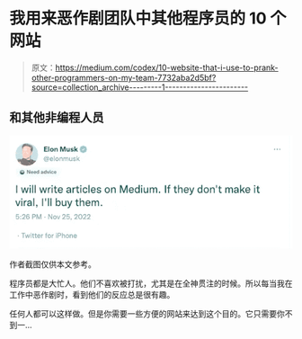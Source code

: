 # 我用来恶作剧团队中其他程序员的 10 个网站

> 原文：<https://medium.com/codex/10-website-that-i-use-to-prank-other-programmers-on-my-team-7732aba2d5bf?source=collection_archive---------1----------------------->

## 和其他非编程人员

![](img/cc53dc9d0f125db5a6e86df5272424a6.png)

作者截图仅供本文参考。

程序员都是大忙人。他们不喜欢被打扰，尤其是在全神贯注的时候。所以每当我在工作中恶作剧时，看到他们的反应总是很有趣。

任何人都可以这样做。但是你需要一些方便的网站来达到这个目的。它只需要你不到一…